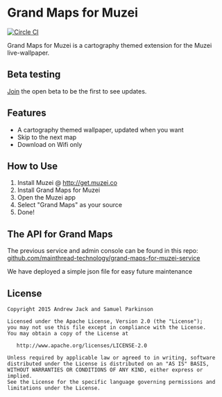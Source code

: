 # Grand Maps for Muzei
[![Circle CI](https://circleci.com/gh/mainthread-technology/grand-maps-for-muzei.svg?style=svg)](https://circleci.com/gh/mainthread-technology/grand-maps-for-muzei)

Grand Maps for Muzei is a cartography themed extension for the Muzei live-wallpaper.

## Beta testing
[Join](https://play.google.com/apps/testing/technology.mainthread.apps.grandmaps) the open beta to be the first to see updates.

## Features
* A cartography themed wallpaper, updated when you want
* Skip to the next map
* Download on Wifi only

## How to Use
1. Install Muzei @ http://get.muzei.co
2. Install Grand Maps for Muzei
3. Open the Muzei app
4. Select "Grand Maps" as your source
5. Done!

## The API for Grand Maps
The previous service and admin console can be found in this repo: [github.com/mainthread-technology/grand-maps-for-muzei-service](https://github.com/mainthread-technology/grand-maps-for-muzei-service)

We have deployed a simple json file for easy future maintenance

License
-------

    Copyright 2015 Andrew Jack and Samuel Parkinson

    Licensed under the Apache License, Version 2.0 (the "License");
    you may not use this file except in compliance with the License.
    You may obtain a copy of the License at

       http://www.apache.org/licenses/LICENSE-2.0

    Unless required by applicable law or agreed to in writing, software
    distributed under the License is distributed on an "AS IS" BASIS,
    WITHOUT WARRANTIES OR CONDITIONS OF ANY KIND, either express or implied.
    See the License for the specific language governing permissions and
    limitations under the License.
